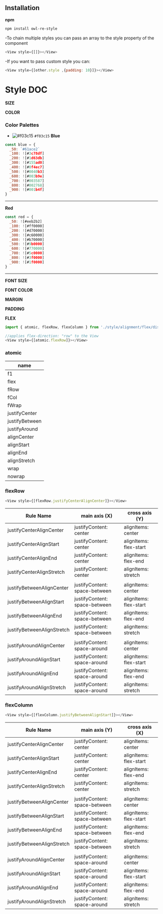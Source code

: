 
## Installation
**npm** 
```bash
npm install owl-re-style
```

-To chain multiple styles you can pass an array to the style property of the component
```javascript
<View style={[]}></View>
```
-If you want to pass custom style you can: 
```javascript
<View style={[other.style ,{padding: 10}]}></View>
```


# Style DOC
**SIZE**

**COLOR**
### Color Palettes
- ![#f03c15](https://via.placeholder.com/15/f03c15/000000?text=+) `#f03c15`
**Blue**
```javascript
const blue = {
  _50: `#61ace2`
  _100: ![#3c78df]
  _200: ![#1d63db]
  _300: ![#155ad0]
  _400: ![#0f4ec7]
  _500: ![#0040b3]
  _600: ![#003b9e]
  _700: ![#003587]
  _800: ![#002768]
  _900: ![#001b4f]
}
```
----------------------
**Red**
```javascript
const red = {
  _50: ![#eeb2b2]
  _100: ![#ff0000]
  _200: ![#d70000]
  _300: ![#c60000]
  _400: ![#b70000]
  _500: ![#9b0000]
  _600: ![#770000]
  _700: ![#5c0000]
  _800: ![#3f0000]
  _900: ![#1f0000]
}
```
--------------------

**FONT SIZE**

**FONT COLOR**

**MARGIN**

**PADDING**


**FLEX**
```javascript
import { atomic, flexRow, flexColumn } from './style/alignment/flex/display';

//applies flex-direction: "row" to the View
<View style={[atomic.flexRow]}></View>
```

### atomic 

| name           |
|----------------|
| f1             |
| flex           |
| fRow           |
| fCol           |
| fWrap          |
| justifyCenter  |
| justifyBetween |
| justifyAround  |
| alignCenter    |
| alignStart     |
| alignEnd       |
| alignStretch   |
| wrap           |
| nowrap         |


### flexRow
```javascript
<View style={[flexRow.justifyCenterAlignCenter]}></View>
```

| Rule Name                  | main axis (X)                 | cross axis (Y)         |
|----------------------------|-------------------------------|------------------------|
| justifyCenterAlignCenter   | justifyContent: center        | alignItems: center     |
| justifyCenterAlignStart    | justifyContent: center        | alignItems: flex-start |
| justifyCenterAlignEnd      | justifyContent: center        | alignItems: flex-end   |
| justifyCenterAlignStretch  | justifyContent: center        | alignItems: stretch    |
|                            |                               |                        |
| justifyBetweenAlignCenter  | justifyContent: space-between | alignItems: center     |
| justifyBetweenAlignStart   | justifyContent: space-between | alignItems: flex-start |
| justifyBetweenAlignEnd     | justifyContent: space-between | alignItems: flex-end   |
| justifyBetweenAlignStretch | justifyContent: space-between | alignItems: stretch    |
|                            |                               |                        |
| justifyAroundAlignCenter   | justifyContent: space-around  | alignItems: center     |
| justifyAroundAlignStart    | justifyContent: space-around  | alignItems: flex-start |
| justifyAroundAlignEnd      | justifyContent: space-around  | alignItems: flex-end   |
| justifyAroundAlignStretch  | justifyContent: space-around  | alignItems: stretch    |

### flexColumn
```javascript
<View style={[flexColumn.justifyBetweenAlignStart]}></View>
```
| Rule Name                  | main axis (Y)                 | cross axis (X)         |
|----------------------------|-------------------------------|------------------------|
| justifyCenterAlignCenter   | justifyContent: center        | alignItems: center     |
| justifyCenterAlignStart    | justifyContent: center        | alignItems: flex-start |
| justifyCenterAlignEnd      | justifyContent: center        | alignItems: flex-end   |
| justifyCenterAlignStretch  | justifyContent: center        | alignItems: stretch    |
|                            |                               |                        |
| justifyBetweenAlignCenter  | justifyContent: space-between | alignItems: center     |
| justifyBetweenAlignStart   | justifyContent: space-between | alignItems: flex-start |
| justifyBetweenAlignEnd     | justifyContent: space-between | alignItems: flex-end   |
| justifyBetweenAlignStretch | justifyContent: space-between | alignItems: stretch    |
|                            |                               |                        |
| justifyAroundAlignCenter   | justifyContent: space-around  | alignItems: center     |
| justifyAroundAlignStart    | justifyContent: space-around  | alignItems: flex-start |
| justifyAroundAlignEnd      | justifyContent: space-around  | alignItems: flex-end   |
| justifyAroundAlignStretch  | justifyContent: space-around  | alignItems: stretch    |
